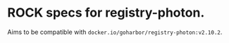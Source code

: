 # ROCK specs for registry-photon.

Aims to be compatible with `docker.io/goharbor/registry-photon:v2.10.2`.
